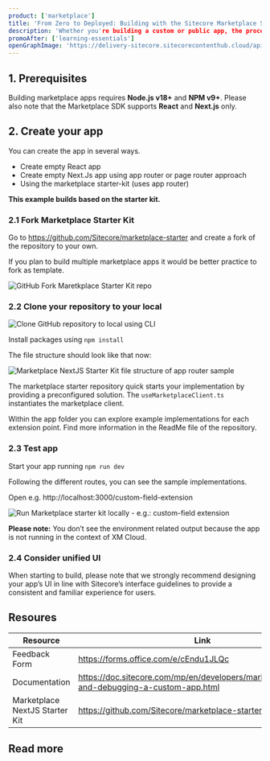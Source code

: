 ```yaml
---
product: ['marketplace']
title: 'From Zero to Deployed: Building with the Sitecore Marketplace Starter Kit'
description: 'Whether you're building a custom or public app, the process follows a clear path. This guide is tailored for developers who want to get hands-on with Sitecore Marketplace and start building apps. The Marketplace Starter Kit provides the basics to get started along with example implementations of all extension points.  From setup to deployment, this chapter walks you through the essentials so you can go from zero to deployed with confidence.'
promoAfter: ['learning-essentials']
openGraphImage: 'https://delivery-sitecore.sitecorecontenthub.cloud/api/public/content/d2da3c36914d4b34943ca023f2b5e615?v=cfd5dc08'
---
```

<Promo
  title="Not sure what all these terms mean?"
  description="Maybe you missed the marketplace introduction article."
  imageSource="https://delivery-sitecore.sitecorecontenthub.cloud/api/public/content/b20cc628bdaf4c3080bd586c98d4ee30?v=947ae0af"
  linkText="Read more"
  linkHref="https://developers.sitecore.com/learn/getting-started/marketplace"
  isImageLeft={false}
/>

## 1. Prerequisites
Building marketplace apps requires **Node.js v18+** and **NPM v9+**. Please also note that the Marketplace SDK supports **React** and **Next.js** only. 

## 2. Create your app
You can create the app in several ways.
-	Create empty React app
-	Create empty Next.Js app using app router or page router approach
-	Using the marketplace starter-kit (uses app router)

**This example builds based on the starter kit.**	

### 2.1 Fork Marketplace Starter Kit
Go to https://github.com/Sitecore/marketplace-starter and create a fork of the repository to your own. 

If you plan to build multiple marketplace apps it would be better practice to fork as template. 

 ![GitHub Fork Maretkplace Starter Kit repo ](https://delivery-sitecore.sitecorecontenthub.cloud/api/public/content/91cb3dd5d2ce49dfb055f9c4d9fd96ab?v=6cb0d845)

### 2.2 Clone your repository to your local

 ![Clone GitHub repository to local using CLI](https://delivery-sitecore.sitecorecontenthub.cloud/api/public/content/2c39f43829334be8a7d5a5c355ce67c0?v=53a66fba)

Install packages using `npm install`

The file structure should look like that now: 

 ![Marketplace NextJS Starter Kit file structure of app router sample](https://delivery-sitecore.sitecorecontenthub.cloud/api/public/content/afe4ed9c2d4443c88dd957c4137a54e5?v=a58f389c)

The marketplace starter repository quick starts your implementation by providing a preconfigured solution. The `useMarketplaceClient.ts` instantiates the marketplace client. 

Within the app folder you can explore example implementations for each extension point. Find more information in the ReadMe file of the repository. 

### 2.3 Test app
Start your app running `npm run dev`

Following the different routes, you can see the sample implementations.

Open e.g. http://localhost:3000/custom-field-extension 

 ![Run Marketplace starter kit locally - e.g.: custom-field extension](https://delivery-sitecore.sitecorecontenthub.cloud/api/public/content/9c39096f40d24e22bff384257a8fe45b?v=d4979f5a)

 **Please note:** You don’t see the environment related output because the app is not running in the context of XM Cloud.

### 2.4 Consider unified UI
When starting to build, please note that we strongly recommend designing your app’s UI in line with Sitecore’s interface guidelines to provide a consistent and familiar experience for users.

<Promo
  title="Want to know how to register your app with Sitecore?"
  description="Learn how to take your custom Marketplace app from development to deployment. This guide walks you through the final steps—registering your app in the Sitecore Cloud Portal, selecting extension points, configuring API access, and making it available to your organization."
  imageSource="https://delivery-sitecore.sitecorecontenthub.cloud/api/public/content/126130ee2f7e40c79f3496595341e587?v=d568e138"
  linkText="Read more"
  linkHref="https://developers.sitecore.com/learn/getting-started/marketplace/marketplace-register-app"
  isImageLeft={false}
/>

## Resoures
| Resource | Link |
|----------|------|
|Feedback Form|https://forms.office.com/e/cEndu1JLQc|
|Documentation|https://doc.sitecore.com/mp/en/developers/marketplace/testing-and-debugging-a-custom-app.html|
|Marketplace NextJS Starter Kit| https://github.com/Sitecore/marketplace-starter|

## Read more

  <Article 
    title="Unlock Sitecore’s Potential: Introducing Sitecore Marketplace Custom Apps" 
    description="Discover how Sitecore Marketplace Custom Apps empower developers, architects, and marketers to extend Sitecore with modular, purpose-built solutions. This article introduces the concept of Custom Apps, explains their role in a composable architecture, and highlights how they unlock new capabilities across Sitecore products—without touching the core." 
    link="/learn/getting-started/marketplace/marketplace-starter-kit-nextjs-app-router" 
    maxWidth="sm" />
 
